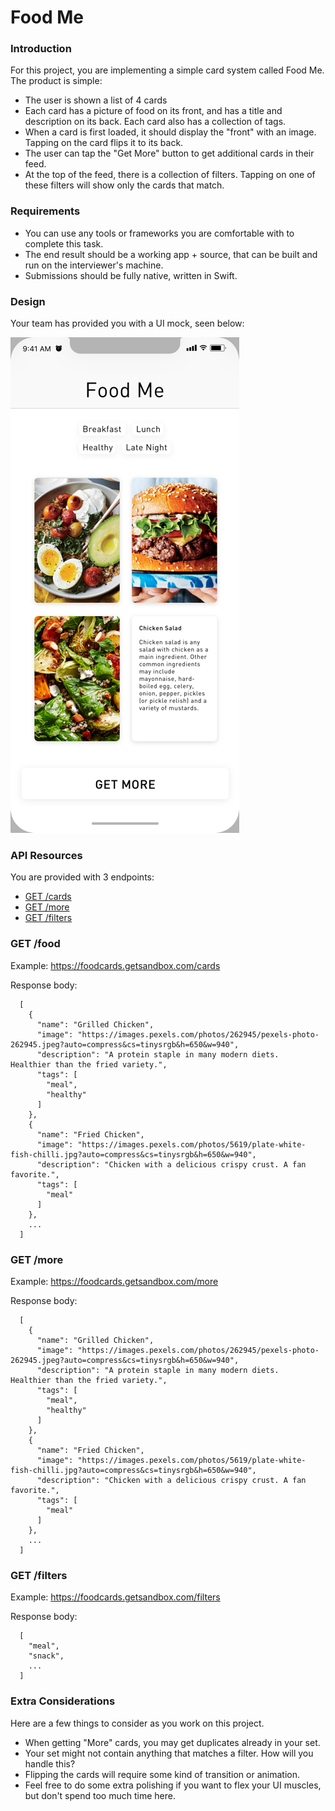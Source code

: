 # Food Me

### Introduction
For this project, you are implementing a simple card system called Food Me.
The product is simple:

* The user is shown a list of 4 cards
* Each card has a picture of food on its front, and has a title and description on its back. Each card also has a collection of tags.
* When a card is first loaded, it should display the "front" with an image. Tapping on the card flips it to its back.
* The user can tap the "Get More" button to get additional cards in their feed.
* At the top of the feed, there is a collection of filters. Tapping on one of these filters will show only the cards that match.

### Requirements

* You can use any tools or frameworks you are comfortable with to complete this task.
* The end result should be a working app + source, that can be built and run on the interviewer's machine.
* Submissions should be fully native, written in Swift.

### Design
Your team has provided you with a UI mock, seen below:

![mock](/mock/iphone_mock.png "mock")

### API Resources
You are provided with 3 endpoints:

  - [GET /cards](#get-food)
  - [GET /more](#get-more)
  - [GET /filters](#get-filters)

### GET /food

Example: https://foodcards.getsandbox.com/cards

Response body:

      [
        {
          "name": "Grilled Chicken",
          "image": "https://images.pexels.com/photos/262945/pexels-photo-262945.jpeg?auto=compress&cs=tinysrgb&h=650&w=940",
          "description": "A protein staple in many modern diets.  Healthier than the fried variety.",
          "tags": [
            "meal",
            "healthy"
          ]
        },
        {
          "name": "Fried Chicken",
          "image": "https://images.pexels.com/photos/5619/plate-white-fish-chilli.jpg?auto=compress&cs=tinysrgb&h=650&w=940",
          "description": "Chicken with a delicious crispy crust. A fan favorite.",
          "tags": [
            "meal"
          ]
        },
        ...
      ]

### GET /more

Example: https://foodcards.getsandbox.com/more

Response body:

      [
        {
          "name": "Grilled Chicken",
          "image": "https://images.pexels.com/photos/262945/pexels-photo-262945.jpeg?auto=compress&cs=tinysrgb&h=650&w=940",
          "description": "A protein staple in many modern diets.  Healthier than the fried variety.",
          "tags": [
            "meal",
            "healthy"
          ]
        },
        {
          "name": "Fried Chicken",
          "image": "https://images.pexels.com/photos/5619/plate-white-fish-chilli.jpg?auto=compress&cs=tinysrgb&h=650&w=940",
          "description": "Chicken with a delicious crispy crust. A fan favorite.",
          "tags": [
            "meal"
          ]
        },
        ...
      ]

### GET /filters

Example: https://foodcards.getsandbox.com/filters

Response body:

      [
        "meal",
        "snack",
        ...
      ]

### Extra Considerations
Here are a few things to consider as you work on this project.

* When getting "More" cards, you may get duplicates already in your set.
* Your set might not contain anything that matches a filter. How will you handle this?
* Flipping the cards will require some kind of transition or animation.
* Feel free to do some extra polishing if you want to flex your UI muscles, but don't spend too much time here.
